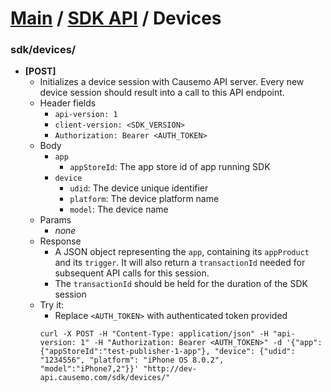 [Main](https://github.com/Causemo/api-doc/blob/master/README.md) / [SDK API](https://github.com/Causemo/api-doc/blob/master/sections/api/1/sdk/README.md) / Devices
====================

###  sdk/devices/
  - **[POST]**
    - Initializes a device session with Causemo API server. Every new device session should result into a call to this API endpoint.
    - Header fields
      - `api-version: 1`
      - `client-version: <SDK_VERSION>`
      - `Authorization: Bearer <AUTH_TOKEN>`
    - Body
      - `app`
        - `appStoreId`: The app store id of app running SDK 
      - `device`
        - `udid`: The device unique identifier
        - `platform`: The device platform name
        - `model`: The device name
    - Params
      - _none_ 
    - Response
      - A JSON object representing the `app`, containing its `appProduct` and its `trigger`. It will also return a `transactionId` needed for subsequent API calls for this session.
      - The `transactionId` should be held for the duration of the SDK session
    - Try it:
      - Replace `<AUTH_TOKEN>` with authenticated token provided
      ```
      curl -X POST -H "Content-Type: application/json" -H "api-version: 1" -H "Authorization: Bearer <AUTH_TOKEN>" -d '{"app": {"appStoreId":"test-publisher-1-app"}, "device": {"udid": "1234556", "platform": "iPhone OS 8.0.2", "model":"iPhone7,2"}}' "http://dev-api.causemo.com/sdk/devices/"
      ```

